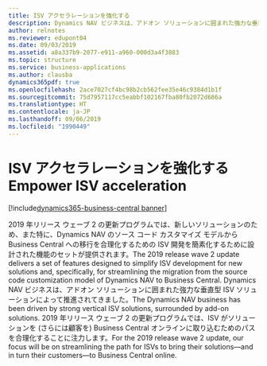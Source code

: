 ```yaml
---
title: ISV アクセラレーションを強化する
description: Dynamics NAV ビジネスは、アドオン ソリューションに囲まれた強力な垂直型 ISV ソリューションによって推進されてきました。 2019 年リリース ウェーブ 2 では、ISV がソリューションを (さらには顧客を) Business Central オンラインに取り込むためのパスを合理化することに注力します。
author: relnotes
ms.reviewer: edupont04
ms.date: 09/03/2019
ms.assetid: a8a337b9-2077-e911-a960-000d3a4f3883
ms.topic: structure
ms.service: business-applications
ms.author: clausba
dynamics365pdf: true
ms.openlocfilehash: 2ace7027cf4bc98b2cb562fee35e46c9384d1b1f
ms.sourcegitcommit: 75d7957117cc5eabbf102167fba80fb2072d686a
ms.translationtype: HT
ms.contentlocale: ja-JP
ms.lasthandoff: 09/06/2019
ms.locfileid: "1990449"
---
```

# <a name="empower-isv-acceleration"></a><span data-ttu-id="71bce-104">ISV アクセラレーションを強化する</span><span class="sxs-lookup"><span data-stu-id="71bce-104">Empower ISV acceleration</span></span>

[!include[dynamics365-business-central banner](../includes/dynamics365-business-central.md)]

<!--structure start-->
<span data-ttu-id="71bce-105">2019 年リリース ウェーブ 2 の更新プログラムでは、新しいソリューションのため、また特に、Dynamics NAV のソース コード カスタマイズ モデルから Business Central への移行を合理化するための ISV 開発を簡素化するために設計された機能のセットが提供されます。</span><span class="sxs-lookup"><span data-stu-id="71bce-105">The 2019 release wave 2 update delivers a set of features designed to simplify ISV development for new solutions and, specifically, for streamlining the migration from the source code customization model of Dynamics NAV to Business Central.</span></span> <span data-ttu-id="71bce-106">Dynamics NAV ビジネスは、アドオン ソリューションに囲まれた強力な垂直型 ISV ソリューションによって推進されてきました。</span><span class="sxs-lookup"><span data-stu-id="71bce-106">The Dynamics NAV business has been driven by strong vertical ISV solutions, surrounded by add-on solutions.</span></span> <span data-ttu-id="71bce-107">2019 年リリース ウェーブ 2 の更新プログラムでは、ISV がソリューションを (さらには顧客を) Business Central オンラインに取り込むためのパスを合理化することに注力します。</span><span class="sxs-lookup"><span data-stu-id="71bce-107">For the 2019 release wave 2 update, our focus will be on streamlining the path for ISVs to bring their solutions—and in turn their customers—to Business Central online.</span></span>
<!--structure end-->



